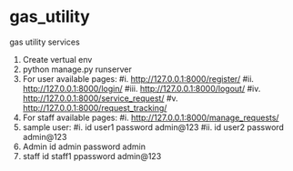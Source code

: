 # gas_utility
gas utility services 
1. Create vertual env
2. python manage.py runserver
3. For user available pages:
   #i. http://127.0.0.1:8000/register/
   #ii. http://127.0.0.1:8000/login/
   #iii. http://127.0.0.1:8000/logout/
   #iv. http://127.0.0.1:8000/service_request/
   #v.  http://127.0.0.1:8000/request_tracking/
4. For staff available pages:
   #i. http://127.0.0.1:8000/manage_requests/
5. sample user:
   #i. id user1  password admin@123
   #ii. id user2 password admin@123
6. Admin id admin password admin
7. staff id staff1 ppassword admin@123
   
